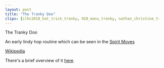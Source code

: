 ```yaml
---
layout: post
title: "The Tranky Doo"
clips: [ilhc2010_hat_trick_tranky, 920_manu_tranky, nathan_christine_tranky, wnh_2020_tranky_doo, wnh_2019_tranky_doo, harlem_hotshots_tranky_doo]
---
```


The Tranky Doo

An early lindy hop routine which can be seen in the [Spirit Moves](/historical_clips/spirit-moves/)

[Wikipedia](https://en.wikipedia.org/wiki/Tranky_Doo)

There's a brief overview of it [here]( https://www.swingornothing.com/4-jazz-routines-every-lindy-hopper-should-know-part-2-of-3/).